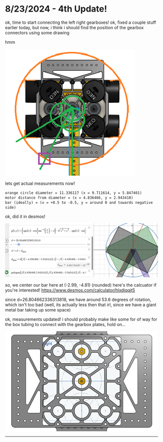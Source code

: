 # 8/23/2024 - 4th Update!

ok, time to start connecting the left right gearboxes! ok, fixed a couple stuff earlier today, but now, i think i should find the position of the gearbox connectors using some drawing

hmm

![hmm](</updatelogs/images/082024/08232024 - 1.png>)

lets get actual measurements now! 

```
orange circle diameter = 11.336117 (x = 9.711614, y = 5.847401)
motor distance from diameter = (x = 4.836466, y = 2.943410)
bar (ideally) = (x = +0.5 to -0.5, y = around 0 and towards negative side)
```

ok, did it in desmos!

![yay](</updatelogs/images/082024/08232024 - 2.png>)

so, we center our bar here at (-2.99, -4.81) (rounded) here's the calcuator if you're interested! https://www.desmos.com/calculator/hlxdjqqjt5

since d=26.804662336313818, we have around 53.6 degrees of rotation, which isn't too bad (well, its actually less then that irl, since we have a giant metal bar taking up some space)

ok, measurements updated! i should probably make like some for of way for the box tubing to connect with the gearbox plates, hold on...

![yay](</updatelogs/images/082024/08232024 - 3.png>)

---

